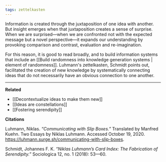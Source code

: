 ```yaml
---
tags: zettelkasten
---
```


Information is created through the juxtaposition of one idea with another. But insight emerges when that juxtaposition creates a sense of surprise. When we are surprised—when we are confronted not with the expected message but a novel perspective—it expands our understanding by provoking comparison and contrast, evaluation and re-imagination.

For this reason, it is good to read broadly, and to build information systems that include an [[Build randomness into knowledge generation systems | element of randomness]]. Luhmann's zettelkasten, Schmidt points out, facilitated the creation of new knowledge by systematically connecting ideas that do not necessarily have an obvious connection to one another.

---

**Related**

-   [[Decontextualize ideas to make them new]]
-   [[Ideas are constellations]]
-   [[Fostering serendipity]]

**Citations**

Luhmann, Niklas. _“Communicating with Slip Boxes.”_ Translated by Manfred Kuehn. Two Essays by Niklas Luhmann. Accessed October 19, 2020. https://luhmann.surge.sh/communicating-with-slip-boxes.

Schmidt, Johannes F. K. _“Niklas Luhmann’s Card Index: The Fabrication of Serendipity.”_ Sociologica 12, no. 1 (2018): 53—60.